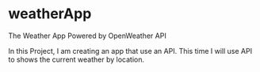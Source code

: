# weatherApp
The Weather App Powered by OpenWeather API

In this Project, I am creating an app that use an API. This time I will use API to shows the current weather by location.

